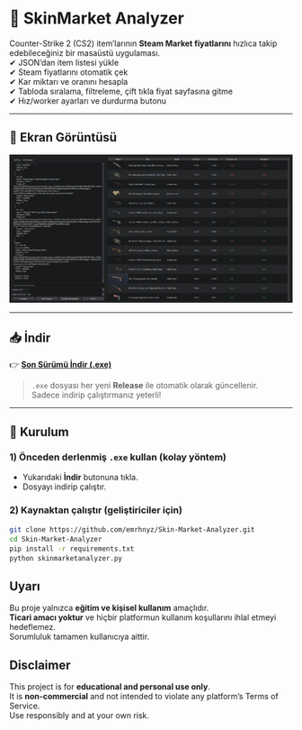 # 🎯 SkinMarket Analyzer

Counter-Strike 2 (CS2) item’larının **Steam Market fiyatlarını** hızlıca takip edebileceğiniz bir masaüstü uygulaması.  
✔ JSON’dan item listesi yükle  
✔ Steam fiyatlarını otomatik çek  
✔ Kar miktarı ve oranını hesapla  
✔ Tabloda sıralama, filtreleme, çift tıkla fiyat sayfasına gitme  
✔ Hız/worker ayarları ve durdurma butonu  

---

## 📸 Ekran Görüntüsü

![SkinMarket Analyzer Screenshot](assets/screenshot.png)




---

## 📥 İndir

👉 [**Son Sürümü İndir (.exe)**](https://github.com/emrhnyz/Skin-Market-Analyzer/releases/download/v0.1/SkinMarket-Analyzer.exe)

> `.exe` dosyası her yeni **Release** ile otomatik olarak güncellenir.  
> Sadece indirip çalıştırmanız yeterli!

---

## 🔧 Kurulum

### 1) Önceden derlenmiş `.exe` kullan (kolay yöntem)
- Yukarıdaki **İndir** butonuna tıkla.
- Dosyayı indirip çalıştır.

### 2) Kaynaktan çalıştır (geliştiriciler için)
```bash
git clone https://github.com/emrhnyz/Skin-Market-Analyzer.git
cd Skin-Market-Analyzer
pip install -r requirements.txt
python skinmarketanalyzer.py
```

## Uyarı
Bu proje yalnızca **eğitim ve kişisel kullanım** amaçlıdır.  
**Ticari amacı yoktur** ve hiçbir platformun kullanım koşullarını ihlal etmeyi hedeflemez.  
Sorumluluk tamamen kullanıcıya aittir.

## Disclaimer
This project is for **educational and personal use only**.  
It is **non-commercial** and not intended to violate any platform’s Terms of Service.  
Use responsibly and at your own risk.












